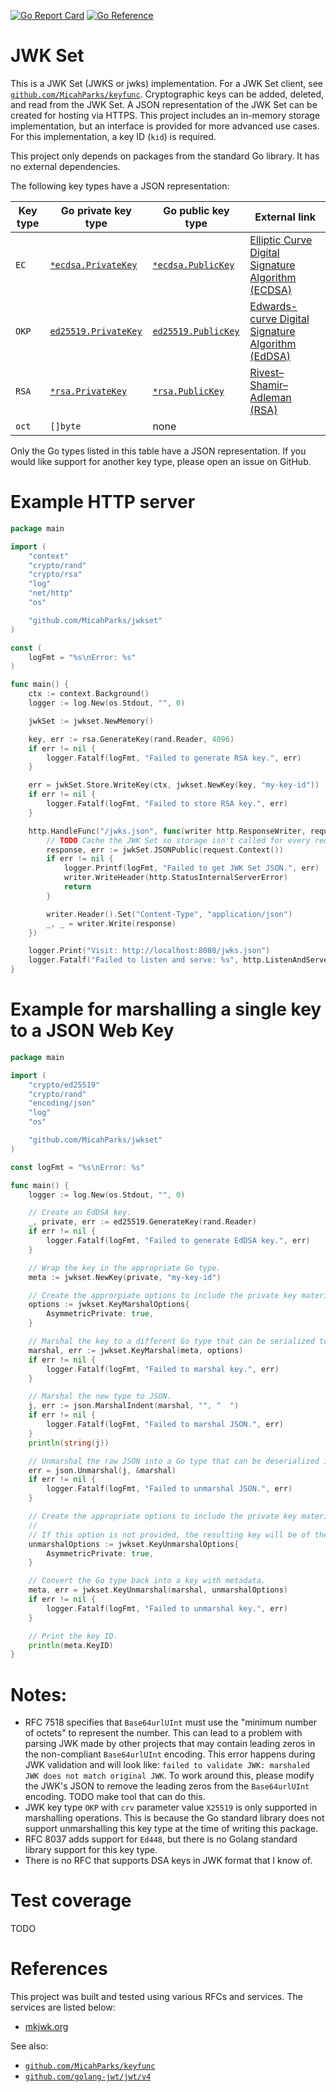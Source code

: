 [![Go Report Card](https://goreportcard.com/badge/github.com/MicahParks/jwkset)](https://goreportcard.com/report/github.com/MicahParks/jwkset) [![Go Reference](https://pkg.go.dev/badge/github.com/MicahParks/jwkset.svg)](https://pkg.go.dev/github.com/MicahParks/jwkset)

# JWK Set

This is a JWK Set (JWKS or jwks) implementation. For a JWK Set client,
see [`github.com/MicahParks/keyfunc`](https://github.com/MicahParks/keyfunc). Cryptographic keys can be added, deleted,
and read from the JWK Set. A JSON representation of the JWK Set can be created for hosting via HTTPS. This project
includes an in-memory storage implementation, but an interface is provided for more advanced use cases. For this
implementation, a key ID (`kid`) is required.

This project only depends on packages from the standard Go library. It has no external dependencies.

The following key types have a JSON representation:

| Key type | Go private key type                                                  | Go public key type                                                 | External link                                                                                                                  |
|----------|----------------------------------------------------------------------|--------------------------------------------------------------------|--------------------------------------------------------------------------------------------------------------------------------|
| `EC`     | [`*ecdsa.PrivateKey`](https://pkg.go.dev/crypto/ecdsa#PrivateKey)    | [`*ecdsa.PublicKey`](https://pkg.go.dev/crypto/ecdsa#PublicKey)    | [Elliptic Curve Digital Signature Algorithm (ECDSA)](https://en.wikipedia.org/wiki/Elliptic_Curve_Digital_Signature_Algorithm) |
| `OKP`    | [`ed25519.PrivateKey`](https://pkg.go.dev/crypto/ed25519#PrivateKey) | [`ed25519.PublicKey`](https://pkg.go.dev/crypto/ed25519#PublicKey) | [Edwards-curve Digital Signature Algorithm (EdDSA)](https://en.wikipedia.org/wiki/EdDSA)                                       |
| `RSA`    | [`*rsa.PrivateKey`](https://pkg.go.dev/crypto/rsa#PrivateKey)        | [`*rsa.PublicKey`](https://pkg.go.dev/crypto/rsa#PublicKey)        | [Rivest–Shamir–Adleman (RSA)](https://en.wikipedia.org/wiki/RSA_(cryptosystem))                                                |
| `oct`    | `[]byte`                                                             | none                                                               |                                                                                                                                |

Only the Go types listed in this table have a JSON representation. If you would like support for another key type,
please open an issue on GitHub.

# Example HTTP server

```go
package main

import (
	"context"
	"crypto/rand"
	"crypto/rsa"
	"log"
	"net/http"
	"os"

	"github.com/MicahParks/jwkset"
)

const (
	logFmt = "%s\nError: %s"
)

func main() {
	ctx := context.Background()
	logger := log.New(os.Stdout, "", 0)

	jwkSet := jwkset.NewMemory()

	key, err := rsa.GenerateKey(rand.Reader, 4096)
	if err != nil {
		logger.Fatalf(logFmt, "Failed to generate RSA key.", err)
	}

	err = jwkSet.Store.WriteKey(ctx, jwkset.NewKey(key, "my-key-id"))
	if err != nil {
		logger.Fatalf(logFmt, "Failed to store RSA key.", err)
	}

	http.HandleFunc("/jwks.json", func(writer http.ResponseWriter, request *http.Request) {
		// TODO Cache the JWK Set so storage isn't called for every request.
		response, err := jwkSet.JSONPublic(request.Context())
		if err != nil {
			logger.Printf(logFmt, "Failed to get JWK Set JSON.", err)
			writer.WriteHeader(http.StatusInternalServerError)
			return
		}

		writer.Header().Set("Content-Type", "application/json")
		_, _ = writer.Write(response)
	})

	logger.Print("Visit: http://localhost:8080/jwks.json")
	logger.Fatalf("Failed to listen and serve: %s", http.ListenAndServe(":8080", nil))
}
```

# Example for marshalling a single key to a JSON Web Key

```go
package main

import (
	"crypto/ed25519"
	"crypto/rand"
	"encoding/json"
	"log"
	"os"

	"github.com/MicahParks/jwkset"
)

const logFmt = "%s\nError: %s"

func main() {
	logger := log.New(os.Stdout, "", 0)

	// Create an EdDSA key.
	_, private, err := ed25519.GenerateKey(rand.Reader)
	if err != nil {
		logger.Fatalf(logFmt, "Failed to generate EdDSA key.", err)
	}

	// Wrap the key in the appropriate Go type.
	meta := jwkset.NewKey(private, "my-key-id")

	// Create the approrpiate options to include the private key material in the JSON representation.
	options := jwkset.KeyMarshalOptions{
		AsymmetricPrivate: true,
	}

	// Marshal the key to a different Go type that can be serialized to JSON.
	marshal, err := jwkset.KeyMarshal(meta, options)
	if err != nil {
		logger.Fatalf(logFmt, "Failed to marshal key.", err)
	}

	// Marshal the new type to JSON.
	j, err := json.MarshalIndent(marshal, "", "  ")
	if err != nil {
		logger.Fatalf(logFmt, "Failed to marshal JSON.", err)
	}
	println(string(j))

	// Unmarshal the raw JSON into a Go type that can be deserialized into a key.
	err = json.Unmarshal(j, &marshal)
	if err != nil {
		logger.Fatalf(logFmt, "Failed to unmarshal JSON.", err)
	}

	// Create the appropriate options to include the private key material in the deserialization.
	//
	// If this option is not provided, the resulting key will be of the type ed25519.PublicKey.
	unmarshalOptions := jwkset.KeyUnmarshalOptions{
		AsymmetricPrivate: true,
	}

	// Convert the Go type back into a key with metadata.
	meta, err = jwkset.KeyUnmarshal(marshal, unmarshalOptions)
	if err != nil {
		logger.Fatalf(logFmt, "Failed to unmarshal key.", err)
	}

	// Print the key ID.
	println(meta.KeyID)
}
```

# Notes:

* RFC 7518 specifies that `Base64urlUInt` must use the "minimum number of octets" to represent the number. This can lead
  to a problem with parsing JWK made by other projects that may contain leading zeros in the
  non-compliant `Base64urlUInt` encoding. This error happens during JWK validation and will look
  like: `failed to validate JWK: marshaled JWK does not match original JWK`. To work around this, please modify the
  JWK's JSON to remove the leading zeros from the `Base64urlUInt` encoding. TODO make tool that can do this.
* JWK key type `OKP` with `crv` parameter value `X25519` is only supported in marshalling operations. This is because
  the Go standard library does not support unmarshalling this key type at the time of writing this package.
* RFC 8037 adds support for `Ed448`, but there is no Golang standard library support for this key type.
* There is no RFC that supports DSA keys in JWK format that I know of.

# Test coverage

TODO

# References

This project was built and tested using various RFCs and services. The services are listed below:

* [mkjwk.org](https://github.com/mitreid-connect/mkjwk.org)

See also:

* [`github.com/MicahParks/keyfunc`](https://github.com/MicahParks/keyfunc)
* [`github.com/golang-jwt/jwt/v4`](https://github.com/golang-jwt/jwt)
